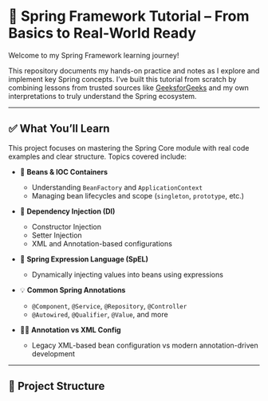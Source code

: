 # 🌱 Spring Framework Tutorial – From Basics to Real-World Ready

Welcome to my Spring Framework learning journey!

This repository documents my hands-on practice and notes as I explore and implement key Spring concepts. I’ve built this tutorial from scratch by combining lessons from trusted sources like [GeeksforGeeks](https://www.geeksforgeeks.org/) and my own interpretations to truly understand the Spring ecosystem.

---

## ✅ What You’ll Learn

This project focuses on mastering the Spring Core module with real code examples and clear structure. Topics covered include:

- 🔧 **Beans & IOC Containers**
  - Understanding `BeanFactory` and `ApplicationContext`
  - Managing bean lifecycles and scope (`singleton`, `prototype`, etc.)

- 🧩 **Dependency Injection (DI)**
  - Constructor Injection
  - Setter Injection
  - XML and Annotation-based configurations

- 🧠 **Spring Expression Language (SpEL)**
  - Dynamically injecting values into beans using expressions

- 💡 **Common Spring Annotations**
  - `@Component`, `@Service`, `@Repository`, `@Controller`
  - `@Autowired`, `@Qualifier`, `@Value`, and more

- 🧙‍♂️ **Annotation vs XML Config**
  - Legacy XML-based bean configuration vs modern annotation-driven development

---

## 📁 Project Structure

